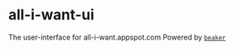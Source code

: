 # all-i-want-ui
The user-interface for all-i-want.appspot.com
Powered by [`beaker`](https://github.com/cyaninc/beaker)


